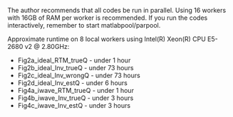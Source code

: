 The author recommends that all codes be run in parallel. Using 16 workers with 16GB of RAM per worker is recommended. If you run the codes interactively, remember to start matlabpool/parpool.

Approximate runtime on 8 local workers using Intel(R) Xeon(R) CPU E5-2680 v2 @ 2.80GHz:

* Fig2a_ideal_RTM_trueQ - under 1 hour
* Fig2b_ideal_Inv_trueQ - under 73 hours
* Fig2c_ideal_Inv_wrongQ - under 73 hours
* Fig2d_ideal_Inv_estQ - under 6 hours
* Fig4a_iwave_RTM_trueQ - under 1 hour
* Fig4b_iwave_Inv_trueQ - under 3 hours
* Fig4c_iwave_Inv_estQ - under 3 hours
